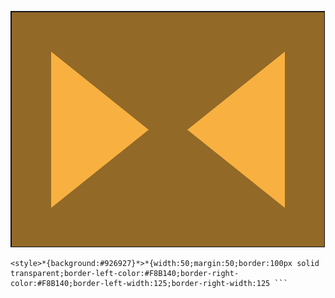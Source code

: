 ![18June2023](./img/18-07-2023.png)


```
<style>*{background:#926927}*>*{width:50;margin:50;border:100px solid transparent;border-left-color:#F8B140;border-right-color:#F8B140;border-left-width:125;border-right-width:125 ```